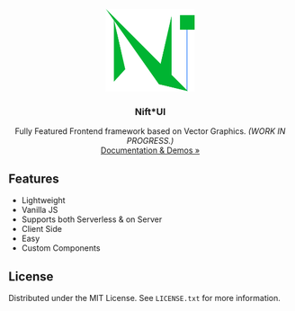 <div id="top"></div>

<!-- BRAND -->
<br />
<div align="center">
    <a href="https://github.com/Niftproj/NiftUI">
        <img src="docs/assets/brand.svg" alt="Logo" width="auto" height="147">
    </a>

  <h3 align="center">Nift*UI</h3>

  <p align="center">
    Fully Featured Frontend framework based on Vector Graphics. <i>(WORK IN PROGRESS.)</i>
    <br />
    <a href="https://niftproj.github.io/NiftUI">Documentation & Demos »</a>
  </p>

</div>

<!-- FEATURES LIST -->
## Features
* Lightweight
* Vanilla JS
* Supports both Serverless & on Server
* Client Side
* Easy
* Custom Components

<!-- LICENSE -->
## License

Distributed under the MIT License. See `LICENSE.txt` for more information.